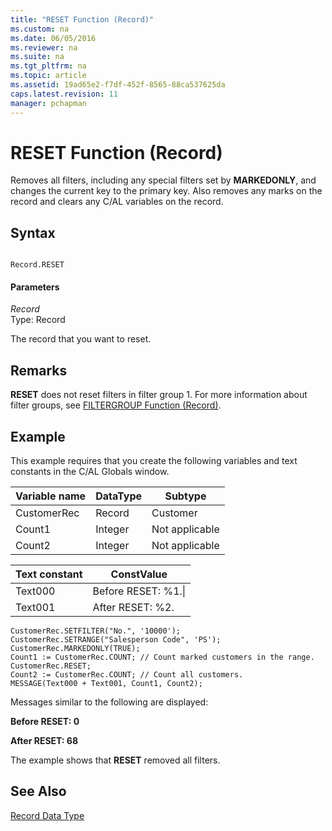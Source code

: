 ```yaml
---
title: "RESET Function (Record)"
ms.custom: na
ms.date: 06/05/2016
ms.reviewer: na
ms.suite: na
ms.tgt_pltfrm: na
ms.topic: article
ms.assetid: 19ad65e2-f7df-452f-8565-88ca537625da
caps.latest.revision: 11
manager: pchapman
---
```

# RESET Function (Record)
Removes all filters, including any special filters set by **MARKEDONLY**, and changes the current key to the primary key. Also removes any marks on the record and clears any C\/AL variables on the record.  
  
## Syntax  
  
```  
  
Record.RESET  
```  
  
#### Parameters  
 *Record*  
 Type: Record  
  
 The record that you want to reset.  
  
## Remarks  
 **RESET** does not reset filters in filter group 1. For more information about filter groups, see [FILTERGROUP Function \(Record\)](FILTERGROUP-Function--Record-.md).  
  
## Example  
 This example requires that you create the following variables and text constants in the C\/AL Globals window.  
  
|Variable name|DataType|Subtype|  
|-------------------|--------------|-------------|  
|CustomerRec|Record|Customer|  
|Count1|Integer|Not applicable|  
|Count2|Integer|Not applicable|  
  
|Text constant|ConstValue|  
|-------------------|----------------|  
|Text000|Before RESET: %1.\\|  
|Text001|After RESET: %2.|  
  
```  
CustomerRec.SETFILTER("No.", '10000');  
CustomerRec.SETRANGE("Salesperson Code", 'PS');  
CustomerRec.MARKEDONLY(TRUE);   
Count1 := CustomerRec.COUNT; // Count marked customers in the range.  
CustomerRec.RESET;  
Count2 := CustomerRec.COUNT; // Count all customers.  
MESSAGE(Text000 + Text001, Count1, Count2);  
```  
  
 Messages similar to the following are displayed:  
  
 **Before RESET: 0**  
  
 **After RESET: 68**  
  
 The example shows that **RESET** removed all filters.  
  
## See Also  
 [Record Data Type](Record-Data-Type.md)
